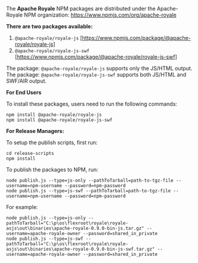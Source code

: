 The **Apache Royale** NPM packages are distributed under the Apache-Royale NPM organization: https://www.npmjs.com/org/apache-royale

**There are two packages available:**

1.  `@apache-royale/royale-js` [https://www.npmjs.com/package/@apache-royale/royale-js]
2.  `@apache-royale/royale-js-swf` [https://www.npmjs.com/package/@apache-royale/royale-js-swf]

The package: `@apache-royale/royale-js` supports only the JS/HTML output.  
The package: `@apache-royale/royale-js-swf` supports both JS/HTML and SWF/AIR output.  

**For End Users**

To install these packages, users need to run the following commands:

```
npm install @apache-royale/royale-js
npm install @apache-royale/royale-js-swf
```

**For Release Managers:**

To setup the publish scripts, first run:

```
cd release-scripts
npm install
```

To publish the packages to NPM, run:

```
node publish.js --type=js-only --pathToTarball=path-to-tgz-file --username=npm-username --password=npm-password
node publish.js --type=js-swf --pathToTarball=path-to-tgz-file --username=npm-username --password=npm-password
```

For example:
```
node publish.js --type=js-only --pathToTarball="C:\p\os\flexroot\royale\royale-asjs\out\binaries\apache-royale-0.9.0-bin-js.tar.gz" --username=apache-royale-owner --password=shared_in_private
node publish.js --type=js-swf --pathToTarball="C:\p\os\flexroot\royale\royale-asjs\out\binaries\apache-royale-0.9.0-bin-js-swf.tar.gz" --username=apache-royale-owner --password=shared_in_private
```